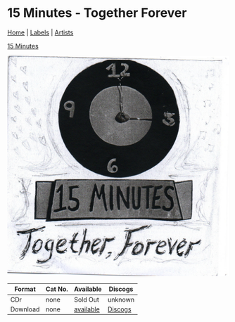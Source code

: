 # 15 Minutes - Together Forever

[Home](../index.md) | [Labels](../labels.md) | [Artists](../artists.md)

[15 Minutes](../artists/15-minutes.md) 

![Cover image for 15 Minutes - Together Forever](images/15-minutes-together-forever.jpg)

| Format | Cat No. | Available | Discogs |
|---|---|---|---|
| CDr | none| Sold Out | unknown |
| Download | none | [available](https://makethatatakerecords.bandcamp.com/album/together-forever) | [Discogs](https://www.discogs.com/release/15195017-15-Minutes-Together-Forever) |